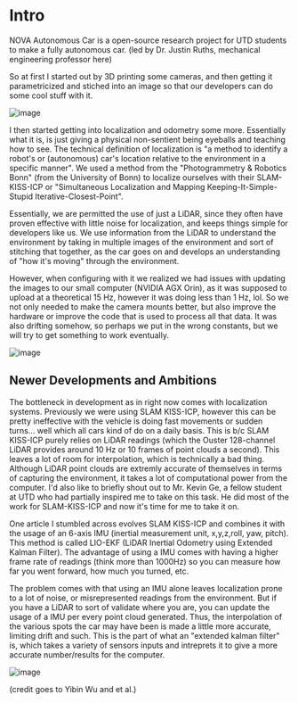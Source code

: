 # Intro 

NOVA Autonomous Car is a open-source research project for UTD students to make a fully autonomous car. (led by Dr. Justin Ruths, mechanical engineering professor here) 

So at first I started out by 3D printing some cameras, and then getting it parametricized and stiched into an image so that our developers can do some cool stuff with it. 

![image](https://github.com/user-attachments/assets/1e4b522d-62c4-4093-ba46-a8ae845c88d7)

I then started getting into localization and odometry some more. Essentially what it is, is just giving a physical non-sentient being eyeballs and teaching how to see. The technical definition of localization is "a method to identify a robot's or (autonomous) car's location relative to the environment in a specific manner". We used a method from the "Photogrammetry & Robotics Bonn" (from the University of Bonn) to localize ourselves with their SLAM-KISS-ICP or "Simultaneous Localization and Mapping Keeping-It-Simple-Stupid Iterative-Closest-Point".

Essentially, we are permitted the use of just a LiDAR, since they often have proven effective with little noise for localization, and keeps things simple for developers like us. We use information from the LiDAR to understand the environment by taking in multiple images of the environment and sort of stitching that together, as the car goes on and develops an understanding of "how it's moving" through the environment. 

However, when configuring with it we realized we had issues with updating the images to our small computer (NVIDIA AGX Orin), as it was supposed to upload at a theoretical 15 Hz, however it was doing less than 1 Hz, lol. So we not only needed to make the camera mounts better, but also improve the hardware or improve the code that is used to process all that data. It was also drifting somehow, so perhaps we put in the wrong constants, but we will try to get something to work eventually. 

![image](https://github.com/user-attachments/assets/b4d89711-5a3e-422b-a740-eb59b4545703)

## Newer Developments and Ambitions 

The bottleneck in development as in right now comes with localization systems. Previously we were using SLAM KISS-ICP, however this can be pretty ineffective with the vehicle is doing fast movements or sudden turns... well which all cars kind of do on a daily basis. This is b/c SLAM KISS-ICP purely relies on LiDAR readings (which the Ouster 128-channel LiDAR provides around 10 Hz or 10 frames of point clouds a second). This leaves a lot of room for interpolation, which is technically a bad thing. Although LiDAR point clouds are extremly accurate of themselves in terms of capturing the environment, it takes a lot of computational power from the computer. I'd also like to briefly shout out to Mr. Kevin Ge, a fellow student at UTD who had partially inspired me to take on this task. He did most of the work for SLAM-KISS-ICP and now it's time for me to take it on. 

One article I stumbled across evolves SLAM KISS-ICP and combines it with the usage of an 6-axis IMU (inertial measurement unit, x,y,z,roll, yaw, pitch). This method is called LIO-EKF (LiDAR Inertial Odometry
using Extended Kalman Filter). The advantage of using a IMU comes with having a higher frame rate of readings (think more than 1000Hz) so you can measure how far you went forward, how much you turned, etc. 

The problem comes with that using an IMU alone leaves localization prone to a lot of noise, or misrepresented readings from the environment. But if you have a LiDAR to sort of validate where you are, you can update the usage of a IMU per every point cloud generated. Thus, the interpolation of the various spots the car may have been is made a little more accurate, limiting drift and such. This is the part of what an "extended kalman filter" is, which takes a variety of sensors inputs and intreprets it to give a more accurate number/results for the computer. 

![image](https://github.com/user-attachments/assets/59ad359e-9392-4b84-ac53-b30b067497e6)

(credit goes to Yibin Wu and et al.)

